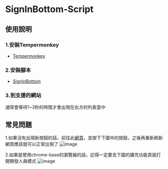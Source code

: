 # SignInBottom-Script

## 使用說明

### 1.安裝Tempermonkey

- [Tempermonkey](https://www.tampermonkey.net/index.php)

### 2.安裝腳本

- [SignInBottom](https://greasyfork.org/zh-TW/scripts/512116-signinbottom)

### 3.到支援的網站

通常會等待1~3秒的時間才會出現在右方的列表當中

## 常見問題

1.如果沒有出現新按鈕的話，前往此[網頁](https://cors-anywhere.herokuapp.com/https://coursesearch03.fcu.edu.tw/Service/Search.asmx/GetType2Result)，並按下下圖中的按鈕，之後再重新刷新網頁應該就可以正常出現了
![image](https://github.com/user-attachments/assets/639e4baf-5ef0-4f7f-9e49-8b4f64ae9c01)

2.如果是使用chrome-base的瀏覽器的話，記得一定要去下圖的擴充功能頁面打開開發人員模式
![image](https://github.com/user-attachments/assets/b628359d-7671-402e-a6b9-d01827927338)
